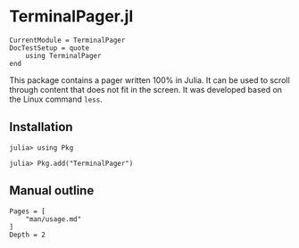 TerminalPager.jl
================

```@meta
CurrentModule = TerminalPager
DocTestSetup = quote
    using TerminalPager
end
```

This package contains a pager written 100% in Julia. It can be used to scroll through
content that does not fit in the screen. It was developed based on the Linux command `less`.

## Installation

```julia-repl
julia> using Pkg

julia> Pkg.add("TerminalPager")
```

## Manual outline

```@contents
Pages = [
    "man/usage.md"
]
Depth = 2
```
